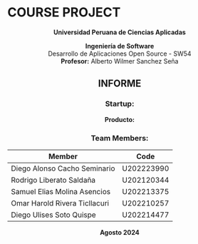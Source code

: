 # **COURSE PROJECT**  
<p align="center"><strong>Universidad Peruana de Ciencias Aplicadas</strong></p>

<p align="center"><strong>Ingeniería de Software</strong><br>
Desarrollo de Aplicaciones Open Source - SW54 <br>
<strong>Profesor:</strong> Alberto Wilmer Sanchez Seña</p>


<h2 align="center">INFORME</h2>

<h3 align="center">Startup:</h3>
<p align="center"><strong>Producto:</strong> </p>

<h3 align="center">Team Members:</h3>

<div align="center">

| **Member**                           | **Code**     |
|--------------------------------------|--------------|
| Diego Alonso Cacho Seminario      | U202223990  |
| Rodrigo Liberato Saldaña       | U202120344   |
| Samuel Elias Molina Asencios     | U202213375   |
| Omar Harold Rivera Ticllacuri      | U202210257   |
| Diego Ulises Soto Quispe     | U202214477   |

</div>

<p align="center"><strong>Agosto 2024</strong></p>
